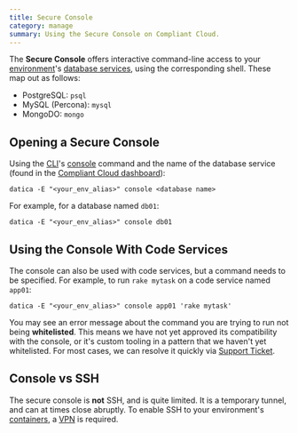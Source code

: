 ```yaml
---
title: Secure Console
category: manage
summary: Using the Secure Console on Compliant Cloud.
---
```


The **Secure Console** offers interactive command-line access to your [environment](/compliant-cloud/articles/concepts/environments)'s [database services](/compliant-cloud/articles/concepts/services#database-services), using the corresponding shell. These map out as follows:

* PostgreSQL: `psql`
* MySQL (Percona): `mysql`
* MongoDO: `mongo`

## Opening a Secure Console

Using the [CLI](/compliant-cloud/articles/cli-stratum)'s [console](/compliant-cloud/cli-reference#console) command and the name of the database service (found in the [Compliant Cloud dashboard](https://product.datica.com/compliant-cloud)):

```
datica -E "<your_env_alias>" console <database name>
```

For example, for a database named `db01`:

```
datica -E "<your_env_alias>" console db01
```

## Using the Console With Code Services

The console can also be used with code services, but a command needs to be specified. For example, to run `rake mytask` on a code service named `app01`:

```
datica -E "<your_env_alias>" console app01 'rake mytask'
```

You may see an error message about the command you are trying to run not being **whitelisted**. This means we have not yet approved its compatibility with the console, or it's custom tooling in a pattern that we haven't yet whitelisted. For most cases, we can resolve it quickly via [Support Ticket](/compliant-cloud/articles/contact).

## Console vs SSH

The secure console is **not** SSH, and is quite limited. It is a temporary tunnel, and can at times close abruptly. To enable SSH to your environment's [containers](/compliant-cloud/articles/concepts/containers), a [VPN](/compliant-cloud/articles/vpn-stratum) is required.
